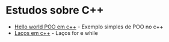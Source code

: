 # Estudos sobre C++

- [Hello world POO em c++](https://github.com/Dirack/Estudos/tree/master/c++/OO/hello#exemplo-hello-world-poo-c) - Exemplo simples de POO no c++
- [Laços em c++](https://github.com/Dirack/Estudos/tree/master/c++/for_while#la%C3%A7os-em-c) - Laços for e while
